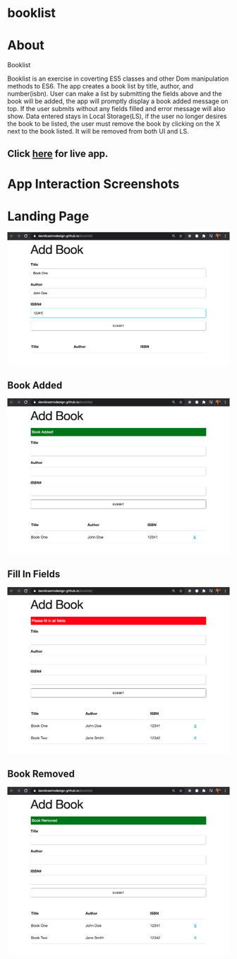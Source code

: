 # booklist

# About

Booklist

Booklist is an exercise in coverting ES5 classes and other Dom manipulation methods to ES6. The app creates a book list by title, author, and number(isbn). User can make a list by submitting the fields above and the book will be added, the app will promptly display a book added message on top. If the user submits without any fields filled and error message will also show. Data entered stays in Local Storage(LS), if the user no longer desires the book to be listed, the user must remove the book by clicking on the X next to the book listed. It will be removed from both UI and LS.

## Click [here](https://davidcastrodesign.github.io/booklist/) for live app.

# App Interaction Screenshots

# Landing Page

![Landing Page](img/booklist1.png?raw=true 'Landing Page')

## Book Added

![Book Added](img/booklist2.png?raw=true 'Book Added')

## Fill In Fields

![Fill In Fields](img/booklist3.png?raw=true 'Fill In Fields')

## Book Removed

![Book Removed](img/booklist4.png?raw=true 'Book Removed')
